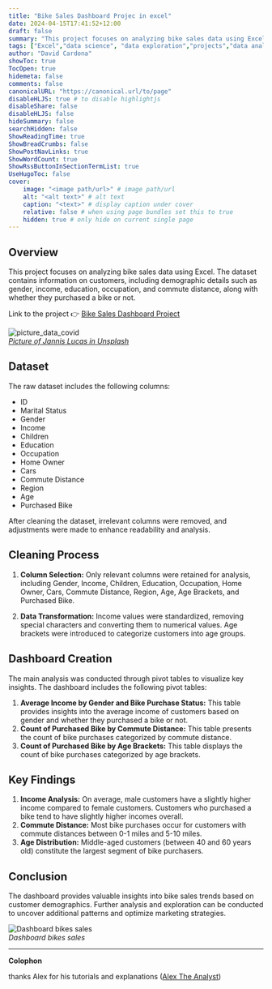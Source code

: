 ```yaml
---
title: "Bike Sales Dashboard Projec in excel"
date: 2024-04-15T17:41:52+12:00
draft: false
summary: "This project focuses on analyzing bike sales data using Excel. The dataset contains information on customers, including demographic details such as gender, income, education, occupation, and commute distance, along with whether they purchased a bike or not."
tags: ["Excel","data science", "data exploration","projects","data analyzing"]
author: "David Cardona"
showToc: true
TocOpen: true
hidemeta: false
comments: false
canonicalURL: "https://canonical.url/to/page"
disableHLJS: true # to disable highlightjs
disableShare: false
disableHLJS: false
hideSummary: false
searchHidden: false
ShowReadingTime: true
ShowBreadCrumbs: false
ShowPostNavLinks: true
ShowWordCount: true
ShowRssButtonInSectionTermList: true
UseHugoToc: false
cover:
    image: "<image path/url>" # image path/url
    alt: "<alt text>" # alt text
    caption: "<text>" # display caption under cover
    relative: false # when using page bundles set this to true
    hidden: true # only hide on current single page
---
```


## Overview
This project focuses on analyzing bike sales data using Excel. The dataset contains information on customers, including demographic details such as gender, income, education, occupation, and commute distance, along with whether they purchased a bike or not.


Link to the project 👉
[Bike Sales Dashboard Project](https://github.com/davidcardonadev/dashboard_bikes_sales_in_excel)


![picture_data_covid](/images/bikes_sales.jpg)\
*[Picture of Jannis Lucas in Unsplash](https://unsplash.com/es/fotos/bicicletas-estacionadas-afuera-de-la-tienda-cLkZNkoyRjE?utm_content=creditShareLink&utm_medium=referral&utm_source=unsplash)*

## Dataset
The raw dataset includes the following columns:
- ID
- Marital Status
- Gender
- Income
- Children
- Education
- Occupation
- Home Owner
- Cars
- Commute Distance
- Region
- Age
- Purchased Bike

After cleaning the dataset, irrelevant columns were removed, and adjustments were made to enhance readability and analysis.

## Cleaning Process
1. **Column Selection:** Only relevant columns were retained for analysis, including Gender, Income, Children, Education, Occupation, Home Owner, Cars, Commute Distance, Region, Age, Age Brackets, and Purchased Bike.

2. **Data Transformation:** Income values were standardized, removing special characters and converting them to numerical values. Age brackets were introduced to categorize customers into age groups.

## Dashboard Creation
The main analysis was conducted through pivot tables to visualize key insights. The dashboard includes the following pivot tables:
1. **Average Income by Gender and Bike Purchase Status:** This table provides insights into the average income of customers based on gender and whether they purchased a bike or not.
2. **Count of Purchased Bike by Commute Distance:** This table presents the count of bike purchases categorized by commute distance.
3. **Count of Purchased Bike by Age Brackets:** This table displays the count of bike purchases categorized by age brackets.

## Key Findings
1. **Income Analysis:** On average, male customers have a slightly higher income compared to female customers. Customers who purchased a bike tend to have slightly higher incomes overall.
2. **Commute Distance:** Most bike purchases occur for customers with commute distances between 0-1 miles and 5-10 miles.
3. **Age Distribution:** Middle-aged customers (between 40 and 60 years old) constitute the largest segment of bike purchasers.

## Conclusion
The dashboard provides valuable insights into bike sales trends based on customer demographics. Further analysis and exploration can be conducted to uncover additional patterns and optimize marketing strategies.

![Dashboard bikes sales](/images/dashboard_bikes_sales.jpg)\
*Dashboard bikes sales*

--- 
**Colophon**  

thanks Alex for his tutorials and explanations ([Alex The Analyst](https://www.alextheanalyst.com/))